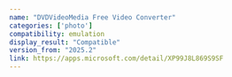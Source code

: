 ```yaml
---
name: "DVDVideoMedia Free Video Converter"
categories: ['photo']
compatibility: emulation
display_result: "Compatible"
version_from: "2025.2"
link: https://apps.microsoft.com/detail/XP99J8L869S9SF
---
```

